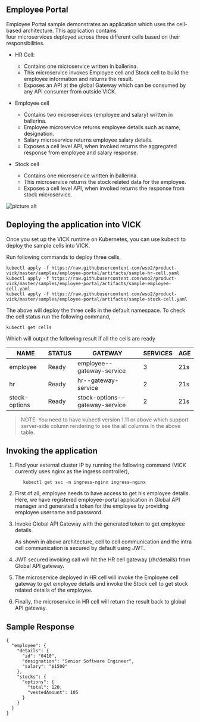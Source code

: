
## Employee Portal  
  
Employee Portal sample demonstrates an application which uses the cell-based architecture. This application contains  
four microservices deployed across three different cells based on their responsibilities.   
  
* HR Cell:  
  * Contains one microservice written in ballerina.  
  * This microservice invokes Employee cell and Stock cell to build the employee information and returns the result.  
  * Exposes an API at the global Gateway which can be consumed by any API consumer from outside VICK.  
  
* Employee cell  
   
  * Contains two microservices (employee and salary) written in ballerina.  
  * Employee microservice returns employee details such as name, designation.  
  * Salary microservice returns employee salary details.  
  * Exposes a cell level API, when invoked returns the aggregated response from employee and salary response.  
  
* Stock cell  
   
  * Contains one microservice written in ballerina.  
  * This microservice returns the stock related data for the employee.  
  * Exposes a cell level API, when invoked returns the response from stock microservice.  
  
![picture alt](https://raw.githubusercontent.com/wso2/product-vick/master/samples/employee-portal/src/images/employee-portal-architecture-diagram.png)  
  
  
## Deploying the application into VICK  
Once you set up the VICK runtime on Kubernetes, you can use kubectl to deploy the sample cells into VICK.  
  
Run following commands to deploy three cells,  

```
kubectl apply -f https://raw.githubusercontent.com/wso2/product-vick/master/samples/employee-portal/artifacts/sample-hr-cell.yaml
kubectl apply -f https://raw.githubusercontent.com/wso2/product-vick/master/samples/employee-portal/artifacts/sample-employee-cell.yaml
kubectl apply -f https://raw.githubusercontent.com/wso2/product-vick/master/samples/employee-portal/artifacts/sample-stock-cell.yaml  
```  
  
The above will deploy the three cells in the default namespace. To check the cell status run the following command,  

```  
kubectl get cells  
```  
  
Which will output the following result if all the cells are ready  
 
| NAME  | STATUS | GATEWAY |   SERVICES | AGE |
| ------ | ------  | ------ | ------ | ------ |
| employee | Ready | employee--gateway-service | 3 | 21s |
| hr | Ready | hr--gateway-service | 2 | 21s |
| stock-options | Ready | stock-options--gateway-service | 2 | 21s |

  
> NOTE: You need to have kubectl version 1.11 or above which support server-side column rendering to see the all 
columns in the above table.


## Invoking the application

1.  Find your external cluster IP by running the following command (VICK currently uses nginx as the ingress controller),

    ```
	   kubectl get svc -n ingress-nginx ingress-nginx
	```
  
2.  First of all, employee needs to have access to get his employee details. Here, we have registered employee-portal application in Global API manager and generated a token for the employee by providing employee username and password.  
     
3.  Invoke Global API Gateway with the generated token to get employee details.  
      
	As shown in above architecture, cell to cell communication and the intra cell communication is secured by default using JWT.

  

4.  JWT secured invoking call will hit the HR cell gateway (/hr/details) from Global API gateway.  
      
    
5.  The microservice deployed in HR cell will invoke the Employee cell gateway to get employee details and invoke the Stock cell to get stock related details of the employee.  
      
    
6.  Finally, the microservice in HR cell will return the result back to global API gateway.


## Sample Response

```
{
  "employee": {
    "details": {
      "id": "0410",
      "designation": "Senior Software Engineer",
      "salary": "$1500"
    },
    "stocks": {
      "options": {
        "total": 120,
        "vestedAmount": 105
      }
    }
  }
}
```